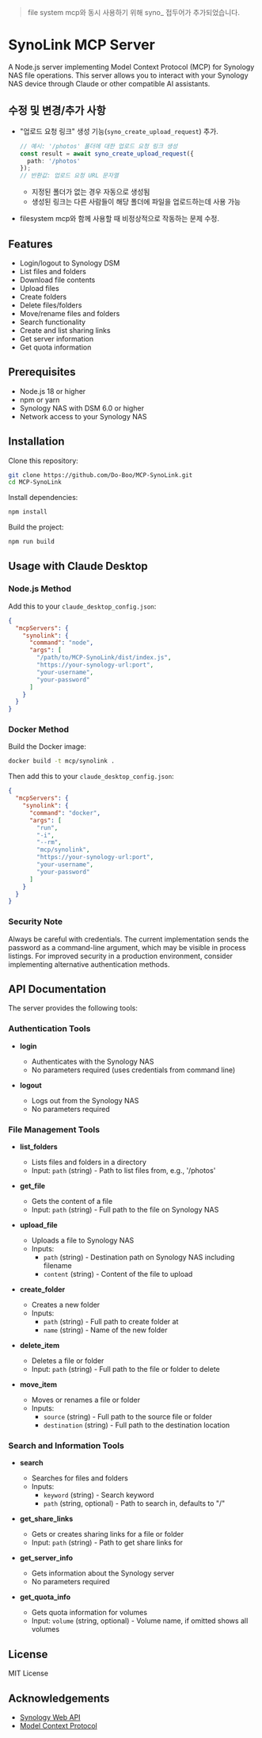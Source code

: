> file system mcp와 동시 사용하기 위해 syno_ 접두어가 추가되었습니다.

# SynoLink MCP Server

A Node.js server implementing Model Context Protocol (MCP) for Synology NAS file operations. This server allows you to interact with your Synology NAS device through Claude or other compatible AI assistants.

## 수정 및 변경/추가 사항

- "업로드 요청 링크" 생성 기능(`syno_create_upload_request`) 추가.
  ```typescript
  // 예시: '/photos' 폴더에 대한 업로드 요청 링크 생성
  const result = await syno_create_upload_request({
    path: '/photos'
  });
  // 반환값: 업로드 요청 URL 문자열
  ```
  - 지정된 폴더가 없는 경우 자동으로 생성됨
  - 생성된 링크는 다른 사람들이 해당 폴더에 파일을 업로드하는데 사용 가능

- filesystem mcp와 함께 사용할 때 비정상적으로 작동하는 문제 수정.

## Features

- Login/logout to Synology DSM
- List files and folders
- Download file contents
- Upload files
- Create folders
- Delete files/folders
- Move/rename files and folders
- Search functionality
- Create and list sharing links
- Get server information
- Get quota information

## Prerequisites

- Node.js 18 or higher
- npm or yarn
- Synology NAS with DSM 6.0 or higher
- Network access to your Synology NAS

## Installation

Clone this repository:

```bash
git clone https://github.com/Do-Boo/MCP-SynoLink.git
cd MCP-SynoLink
```

Install dependencies:

```bash
npm install
```

Build the project:

```bash
npm run build
```

## Usage with Claude Desktop

### Node.js Method

Add this to your `claude_desktop_config.json`:

```json
{
  "mcpServers": {
    "synolink": {
      "command": "node",
      "args": [
        "/path/to/MCP-SynoLink/dist/index.js",
        "https://your-synology-url:port",
        "your-username",
        "your-password"
      ]
    }
  }
}
```

### Docker Method

Build the Docker image:

```bash
docker build -t mcp/synolink .
```

Then add this to your `claude_desktop_config.json`:

```json
{
  "mcpServers": {
    "synolink": {
      "command": "docker",
      "args": [
        "run",
        "-i",
        "--rm",
        "mcp/synolink",
        "https://your-synology-url:port",
        "your-username",
        "your-password"
      ]
    }
  }
}
```

### Security Note

Always be careful with credentials. The current implementation sends the password as a command-line argument, which may be visible in process listings. For improved security in a production environment, consider implementing alternative authentication methods.

## API Documentation

The server provides the following tools:

### Authentication Tools

- **login**
  - Authenticates with the Synology NAS
  - No parameters required (uses credentials from command line)

- **logout**
  - Logs out from the Synology NAS
  - No parameters required

### File Management Tools

- **list_folders**
  - Lists files and folders in a directory
  - Input: `path` (string) - Path to list files from, e.g., '/photos'

- **get_file**
  - Gets the content of a file
  - Input: `path` (string) - Full path to the file on Synology NAS

- **upload_file**
  - Uploads a file to Synology NAS
  - Inputs:
    - `path` (string) - Destination path on Synology NAS including filename
    - `content` (string) - Content of the file to upload

- **create_folder**
  - Creates a new folder
  - Inputs:
    - `path` (string) - Full path to create folder at
    - `name` (string) - Name of the new folder

- **delete_item**
  - Deletes a file or folder
  - Input: `path` (string) - Full path to the file or folder to delete

- **move_item**
  - Moves or renames a file or folder
  - Inputs:
    - `source` (string) - Full path to the source file or folder
    - `destination` (string) - Full path to the destination location

### Search and Information Tools

- **search**
  - Searches for files and folders
  - Inputs:
    - `keyword` (string) - Search keyword
    - `path` (string, optional) - Path to search in, defaults to "/"

- **get_share_links**
  - Gets or creates sharing links for a file or folder
  - Input: `path` (string) - Path to get share links for

- **get_server_info**
  - Gets information about the Synology server
  - No parameters required

- **get_quota_info**
  - Gets quota information for volumes
  - Input: `volume` (string, optional) - Volume name, if omitted shows all volumes

## License

MIT License

## Acknowledgements

- [Synology Web API](https://global.download.synology.com/download/Document/Software/DeveloperGuide/Package/FileStation/All/enu/Synology_File_Station_API_Guide.pdf)
- [Model Context Protocol](https://modelcontextprotocol.io/)
